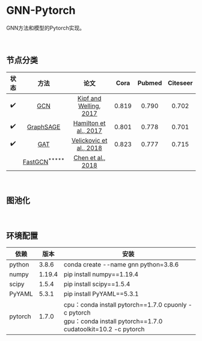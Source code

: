 # GNN-Pytorch
GNN方法和模型的Pytorch实现。

<br/>

## 节点分类

|        状态        |             方法              |                             论文                             | Cora  | Pubmed | Citeseer |
| :----------------: | :---------------------------: | :----------------------------------------------------------: | :---: | :----: | :------: |
| :heavy_check_mark: |       [GCN](./Node/GCN)       | [Kipf and Welling, 2017](https://arxiv.org/pdf/1609.02907.pdf) | 0.819 | 0.790  |  0.702   |
| :heavy_check_mark: | [GraphSAGE](./Node/GraphSAGE) | [Hamilton et al., 2017](https://arxiv.org/pdf/1706.02216.pdf) | 0.801 | 0.778  |  0.701   |
| :heavy_check_mark: |       [GAT](./Node/GAT)       | [Velickovic et al., 2018](https://arxiv.org/pdf/1710.10903.pdf) | 0.823 |  0.777   |  0.715   |
|  | [FastGCN](./Node/FastGCN)<sup>*****</sup> | [Chen et al., 2018](https://arxiv.org/pdf/1801.10247.pdf) |  |  |  |

<br/>

## 图池化

<br/>

## 环境配置

| 依赖    | 版本   | 安装                                                         |
| ------- | ------ | ------------------------------------------------------------ |
| python  | 3.8.6  | conda create --name gnn python=3.8.6                         |
| numpy   | 1.19.4 | pip install numpy==1.19.4                                    |
| scipy   | 1.5.4  | pip install scipy==1.5.4                                     |
| PyYAML  | 5.3.1  | pip install PyYAML==5.3.1                                    |
| pytorch | 1.7.0  | cpu：conda install pytorch\==1.7.0 cpuonly -c pytorch<br/>gpu：conda install pytorch\==1.7.0 cudatoolkit=10.2 -c pytorch |